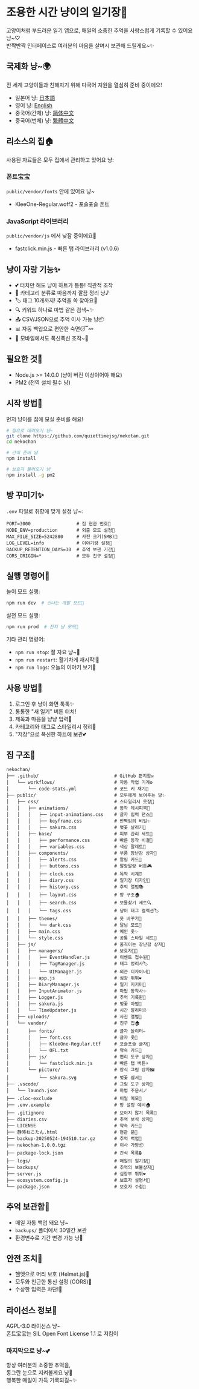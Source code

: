 # 조용한 시간 냥이의 일기장🐾

고양이처럼 부드러운 일기 앱으로, 매일의 소중한 추억을 사랑스럽게 기록할 수 있어요 냥~♡  
반짝반짝 인터페이스로 여러분의 마음을 살며시 보관해 드릴게요~✨

## 국제화 냥~🌍

전 세계 고양이들과 친해지기 위해 다국어 지원을 열심히 준비 중이에요!

- 일본어 냥: [日本語](README.md)
- 영어 냥: [English](README-en.md)
- 중국어(간체) 냥: [简体中文](README-zh.md)  
- 중국어(번체) 냥: [繁體中文](README-tw.md)  

## 리소스의 집🏠

사용된 자료들은 모두 집에서 관리하고 있어요 냥:

### 폰트宝宝  
`public/vendor/fonts` 안에 있어요 냥~  
- KleeOne-Regular.woff2 - 포슬포슬 폰트  

### JavaScript 라이브러리  
`public/vendor/js` 에서 낮잠 중이에요🐾  
- fastclick.min.js - 빠른 탭 라이브러리 (v1.0.6)  

## 냥이 자랑 기능✨  

- 💕 터치만 해도 냥이 하트가 통통! 직관적 조작  
- 📝 카테고리 분류로 마음까지 깔끔 정리 냥♪  
- 🏷️ 태그 10개까지! 추억을 쏙 찾아요🔖  
- 🔍 키워드 하나로 마법 같은 검색~✨  
- 📤 CSV/JSON으로 추억 이사 가능 냥📦  
- 📊 자동 백업으로 편안한 숙면😴💤  
- 📱 모바일에서도 폭신폭신 조작~🐾  

## 필요한 것🍼  

- Node.js >= 14.0.0 (냥이 버전 이상이어야 해요)  
- PM2 (전역 설치 필수 냥)  

## 시작 방법🐾  

먼저 냥이를 집에 모실 준비를 해요!  

```bash
# 집으로 데려오기 냥~
git clone https://github.com/quiettimejsg/nekotan.git  
cd nekochan  

# 간식 준비 냥
npm install  

# 보호자 불러오기 냥
npm install -g pm2
```

## 방 꾸미기✨  

`.env` 파일로 취향에 맞게 설정 냥~:  

```env
PORT=3000                 # 집 현관 번호🚪  
NODE_ENV=production       # 외출 모드 설정🎀  
MAX_FILE_SIZE=5242880     # 사진 크기(5MB)📸  
LOG_LEVEL=info            # 이야기량 설정💬  
BACKUP_RETENTION_DAYS=30  # 추억 보관 기간📆  
CORS_ORIGIN=*             # 모두 친구 설정🌈  
```

## 실행 명령어🐾  

놀이 모드 실행:  
```bash
npm run dev  # 신나는 개발 모드💫  
```  

실전 모드 실행:  
```bash
npm run prod  # 진지 냥 모드👑  
```  

기타 관리 명령어:  
- `npm run stop`: 잘 자요 냥~🌙  
- `npm run restart`: 활기차게 재시작!🔁  
- `npm run logs`: 오늘의 이야기 보기📖  

## 사용 방법💖  

1.  로그인 후 냥이 화면 톡톡✨  
2.  통통한 "새 일기" 버튼 터치!  
3.  제목과 마음을 냥냥 입력📝  
4.  카테고리와 태그로 스타일리시 정리🎀  
5.  "저장"으로 폭신한 하트에 보관💕  

## 집 구조🐾  

```
nekochan/
├── .github/                            # GitHub 편지함✉️
│   └── workflows/                      # 자동 작업 기계⚙️
│       └── code-stats.yml              # 코드 키 재기📏
├── public/                             # 모두에게 보여주는 방✨
│   ├── css/                            # 스타일리시 옷장👗
│   │   ├── animations/                 # 동작 레시피북💫
│   │   │   ├── input-animations.css    # 글자 입력 댄스💃
│   │   │   ├── keyframe.css            # 반짝임의 비밀✨
│   │   │   ├── sakura.css              # 벚꽃 날리기🌸
│   │   ├── base/                       # 피부 관리 세트💅
│   │   │   ├── performance.css         # 빠른 동작 비결🐇
│   │   │   ├── variables.css           # 색상 팔레트🎨
│   │   ├── components/                 # 부품 장난감 상자🧸
│   │   │   ├── alerts.css              # 알림 카드🔔
│   │   │   ├── buttons.css             # 말랑말랑 버튼🎮
│   │   │   ├── clock.css               # 똑딱 시계⏰
│   │   │   ├── diary.css               # 일기장 디자인📖
│   │   │   ├── history.css             # 추억 앨범📚
│   │   │   ├── layout.css              # 방 구조🏠
│   │   │   ├── search.css              # 보물찾기 세트🔍
│   │   │   └── tags.css                # 냥이 태그 컬렉션🏷️
│   │   ├── themes/                     # 옷 바꾸기👘
│   │   │   └── dark.css                # 달님 모드🌙
│   │   ├── main.css                    # 메인 옷✨
│   │   └── style.css                   # 공통 스타일 세트🎀
│   ├── js/                             # 움직이는 장난감 상자🎪
│   │   ├── managers/                   # 보호자👩‍🍼
│   │   │   ├── EventHandler.js         # 이벤트 접수원🎪
│   │   │   ├── TagManager.js           # 태그 정리사🏷️
│   │   │   └── UIManager.js            # 외관 디자이너🎨
│   │   ├── app.js                      # 심장 뛰뛰❤️
│   │   ├── DiaryManager.js             # 일기 지키미📝
│   │   ├── InputAnimator.js            # 마법 동작사✨
│   │   ├── Logger.js                   # 추억 기록원📜
│   │   ├── sakura.js                   # 벚꽃 마법🌸
│   │   └── TimeUpdater.js              # 시간 알리미⏰
│   ├── uploads/                        # 사진 앨범📸
│   └── vendor/                         # 친구 집🏠
│       ├── fonts/                      # 글자 놀이터✏️
│       │   ├── font.css                # 글자 옷👕
│       │   ├── KleeOne-Regular.ttf     # 포슬포슬 글자🐾
│       │   └── OFL.txt                 # 약속 카드📜
│       ├── js/                         # 편리 도구 상자🧰
│       │   └── fastclick.min.js        # 빠른 탭 버튼⚡
│       └── picture/                    # 장식 그림 상자🖼️
│           └── sakura.svg              # 벚꽃 엽서🌸
├── .vscode/                            # 그림 도구 상자🎨
│   └── launch.json                     # 마법 주문서🪄
├── .cloc-exclude                       # 비밀 메모🙈
├── .env.example                        # 방 설정 예시🏠
├── .gitignore                          # 보이지 않기 목록🙈
├── diaries.csv                         # 추억 보석 상자💎
├── LICENSE                             # 약속 카드📜
├── 静時ねこたん.html                     # 현관 문🚪
├── backup-20250524-194510.tar.gz       # 추억 백업💾
├── nekochan-1.0.0.tgz                  # 이사 가방📦
├── package-lock.json                   # 간식 목록🔒
├── logs/                               # 매일의 일기장📖
├── backups/                            # 추억의 보물상자💖
├── server.js                           # 심장부 뛰뛰❤️
├── ecosystem.config.js                 # 보호자 설명서📖
└── package.json                        # 보호자 수첩📔
```

## 추억 보관함💾  

- 매일 자동 백업 돼요 냥~  
- `backups/` 폴더에서 30일간 보관  
- 환경변수로 기간 변경 가능 냥📅  

## 안전 조치🔐  

- 헬멧으로 머리 보호 (Helmet.js)🧢  
- 모두와 친근한 통신 설정 (CORS)🤝  
- 수상한 입력은 차단!🚫  

## 라이선스 정보📜  

AGPL-3.0 라이선스 냥~  
폰트宝宝는 SIL Open Font License 1.1 로 지킴이  

### 마지막으로 냥~💕  
항상 여러분의 소중한 추억을,  
동그란 눈으로 지켜볼게요 냥🐾  
행복한 매일이 가득 기록되길~✨  